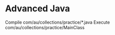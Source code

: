 # Advanced Java

Compile com/au/collections/practice/\*.java
Execute com/au/collections/practice/MainClass
